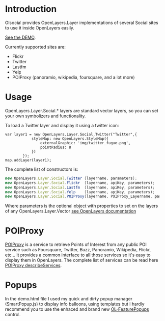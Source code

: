 # Introduction

Olsocial provides OpenLayers.Layer implementations of several Social sites to use it inside OpenLayers easily.

[See the DEMO](http://jacarma.github.com/olsocial/demo.html).

Currently supported sites are:

* Flickr
* Twitter
* Lastfm
* Yelp
* POIProxy (panoramio, wikipedia, foursquare, and a lot more)

# Usage

OpenLayers.Layer.Social.* layers are standard vector layers, so you can set your own symbolizers and functionality.

To load a Twitter layer and display it using a twitter icon:

```javascipt
var layer1 = new OpenLayers.Layer.Social.Twitter("Twitter",{
			styleMap: new OpenLayers.StyleMap({
				externalGraphic: 'img/twitter_fugue.png',
				pointRadius: 8
			})
		});
map.addLayer(layer1);
```

The complete list of constructors is:

```javascript
new OpenLayers.Layer.Social.Twitter (layername, parameters);
new OpenLayers.Layer.Social.Flickr  (layername, apiKey, parameters);
new OpenLayers.Layer.Social.Lastfm  (layername, apiKey, parameters);
new OpenLayers.Layer.Social.Yelp    (layername, apiKey, parameters);
new OpenLayers.Layer.Social.POIProxy(layername, POIProxy_Layername, parameters);
```

Where parameters is the optional object with properties to set on the layers of any OpenLayers.Layer.Vector [see OpenLayers documentation](http://dev.openlayers.org/releases/OpenLayers-2.10/doc/apidocs/files/OpenLayers/Layer/Vector-js.html#OpenLayers.Layer.Vector.OpenLayers.Layer.Vector)

# POIProxy

[POIProxy](https://github.com/alrocar/POIProxy) is a service to retrieve Points of Interest from any public POI service such as Foursquare, 
Twitter, Buzz, Panoramio, Wikipedia, Flickr, etc... 
It provides a common interface to all those services so it's easy to display them in OpenLayers.
The complete list of services can be read here [POIProxy describeServices](http://poiproxy.mapps.es/describeServices).

# Popups

In the demo.html file I used my quick and dirty popup manager (SmartPopup.js) to display info 
balloons, using templates but I hardly recommend you to use the enhaced and brand 
new [OL-FeaturePopups](https://github.com/jorix/OL-FeaturePopups) control.

